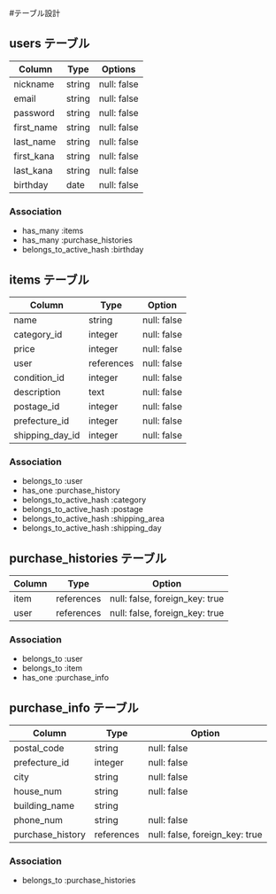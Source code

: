 #テーブル設計

## users テーブル

| Column     | Type   | Options     |
| ---------- | ------ | ----------- |
| nickname   | string | null: false |
| email      | string | null: false |
| password   | string | null: false |
| first_name | string | null: false |
| last_name  | string | null: false |
| first_kana | string | null: false |
| last_kana  | string | null: false |
| birthday   | date   | null: false |

### Association

- has_many :items
- has_many :purchase_histories
- belongs_to_active_hash :birthday

## items テーブル

| Column          | Type       | Option      |
| --------------- | ---------- | ----------- |
| name            | string     | null: false |
| category_id     | integer    | null: false |
| price           | integer    | null: false |
| user            | references | null: false |
| condition_id    | integer    | null: false |
| description     | text       | null: false |
| postage_id      | integer    | null: false |
| prefecture_id   | integer    | null: false |
| shipping_day_id | integer    | null: false |

### Association

- belongs_to :user
- has_one :purchase_history
- belongs_to_active_hash :category
- belongs_to_active_hash :postage
- belongs_to_active_hash :shipping_area
- belongs_to_active_hash :shipping_day

## purchase_histories テーブル

| Column        | Type       | Option                         |
| ------------- | ---------- | ------------------------------ |
| item          | references | null: false, foreign_key: true |
| user          | references | null: false, foreign_key: true |

### Association

- belongs_to :user
- belongs_to :item
- has_one :purchase_info

## purchase_info テーブル

| Column           | Type       | Option                         |
| ---------------- | ---------- | ------------------------------ |
| postal_code      | string     | null: false                    |
| prefecture_id    | integer    | null: false                    |
| city             | string     | null: false                    |
| house_num        | string     | null: false                    |
| building_name    | string     |                                |
| phone_num        | string     | null: false                    |
| purchase_history | references | null: false, foreign_key: true |

### Association

- belongs_to :purchase_histories



